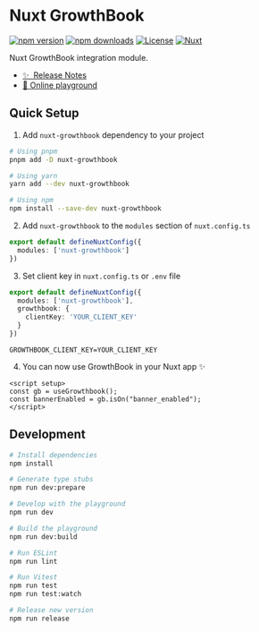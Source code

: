 # Nuxt GrowthBook

[![npm version][npm-version-src]][npm-version-href]
[![npm downloads][npm-downloads-src]][npm-downloads-href]
[![License][license-src]][license-href]
[![Nuxt][nuxt-src]][nuxt-href]

Nuxt GrowthBook integration module.

- [✨ &nbsp;Release Notes](/CHANGELOG.md)
- [🏀 Online playground](https://stackblitz.com/github/mateuszkulpa/nuxt-growthbook?file=playground%2Fapp.vue)

<!--
## Features

- ⛰ &nbsp;Foo
- 🚠 &nbsp;Bar
- 🌲 &nbsp;Baz
-->

## Quick Setup

1. Add `nuxt-growthbook` dependency to your project

```bash
# Using pnpm
pnpm add -D nuxt-growthbook

# Using yarn
yarn add --dev nuxt-growthbook

# Using npm
npm install --save-dev nuxt-growthbook
```

2. Add `nuxt-growthbook` to the `modules` section of `nuxt.config.ts`

```ts
export default defineNuxtConfig({
  modules: ['nuxt-growthbook']
})
```

3. Set client key in `nuxt.config.ts` or `.env` file

```ts
export default defineNuxtConfig({
  modules: ['nuxt-growthbook'],
  growthbook: {
    clientKey: 'YOUR_CLIENT_KEY'
  }
})
```

```dotenv
GROWTHBOOK_CLIENT_KEY=YOUR_CLIENT_KEY
```

4. You can now use GrowthBook in your Nuxt app ✨
```vue
<script setup>
const gb = useGrowthbook();
const bannerEnabled = gb.isOn("banner_enabled");
</script>
```
## Development

```bash
# Install dependencies
npm install

# Generate type stubs
npm run dev:prepare

# Develop with the playground
npm run dev

# Build the playground
npm run dev:build

# Run ESLint
npm run lint

# Run Vitest
npm run test
npm run test:watch

# Release new version
npm run release
```

<!-- Badges -->
[npm-version-src]: https://img.shields.io/npm/v/nuxt-growthbook/latest.svg?style=flat&colorA=18181B&colorB=28CF8D
[npm-version-href]: https://npmjs.com/package/nuxt-growthbook

[npm-downloads-src]: https://img.shields.io/npm/dm/nuxt-growthbook.svg?style=flat&colorA=18181B&colorB=28CF8D
[npm-downloads-href]: https://npmjs.com/package/nuxt-growthbook

[license-src]: https://img.shields.io/npm/l/nuxt-growthbook.svg?style=flat&colorA=18181B&colorB=28CF8D
[license-href]: https://npmjs.com/package/nuxt-growthbook

[nuxt-src]: https://img.shields.io/badge/Nuxt-18181B?logo=nuxt.js
[nuxt-href]: https://nuxt.com
